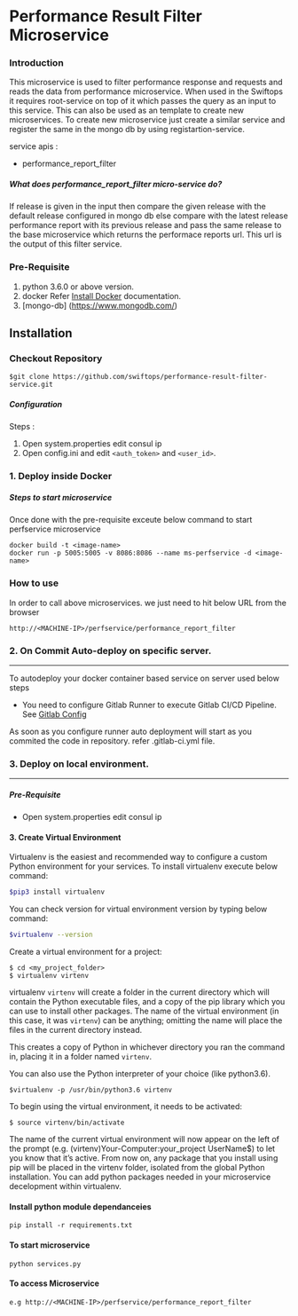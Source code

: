 # Performance Result Filter Microservice 

### Introduction

This microservice is used to filter performance response and requests and reads the data from performance microservice.
When used in the Swiftops it requires root-service on top of it which passes the query as an input to this service. 
This can also be used as an template to create new microservices. To create new microservice just create a similar service and register the same in the mongo db by using registartion-service.

service apis :

* performance_report_filter

##### What does performance_report_filter micro-service do?
If release is given in the input then compare the given release with the default release configured in mongo db else compare with the latest release performance report with its previous release and pass the same release to the base microservice which returns the performace reports url. This url is the output of this filter service.

### Pre-Requisite

1. python 3.6.0 or above version.
2. docker Refer [Install Docker](https://www.digitalocean.com/community/tutorials/how-to-install-and-use-docker-on-ubuntu-16-04) documentation.
3. [mongo-db] (https://www.mongodb.com/)

## Installation
### Checkout Repository
```
$git clone https://github.com/swiftops/performance-result-filter-service.git
```

##### Configuration

Steps :
1. Open system.properties edit consul ip
2. Open config.ini and edit `<auth_token>` and `<user_id>`.

### 1. Deploy inside Docker
    
##### Steps to start microservice
Once done with the pre-requisite exceute below command to start  perfservice microservice
```
docker build -t <image-name>
docker run -p 5005:5005 -v 8086:8086 --name ms-perfservice -d <image-name>
```

### How to use
In order to call above microservices. we just need to hit below URL  from the browser
```
http://<MACHINE-IP>/perfservice/performance_report_filter
```
### 2. On Commit Auto-deploy on specific server.
---
To autodeploy your docker container based service on server used below steps
* You need to configure Gitlab Runner to execute Gitlab CI/CD Pipeline. See [Gitlab Config](https://docs.gitlab.com/runner/install)

As soon as you configure runner auto deployment will start as you commited the code in repository.
refer .gitlab-ci.yml file.

### 3. Deploy on local environment.
----
##### Pre-Requisite
* Open system.properties edit consul ip
 
#### 3. Create Virtual Environment
Virtualenv is the easiest and recommended way to configure a custom Python environment for your services.
To install virtualenv execute below command:
```sh
$pip3 install virtualenv
```
You can check version for virtual environment version by typing below command:
```sh
$virtualenv --version
```
Create a virtual environment for a project:
```
$ cd <my_project_folder>
$ virtualenv virtenv
```
virtualenv `virtenv` will create a folder in the current directory which will contain the Python executable files, and a copy of the pip library which you can use to install other packages. The name of the virtual environment (in this case, it was `virtenv`) can be anything; omitting the name will place the files in the current directory instead.

This creates a copy of Python in whichever directory you ran the command in, placing it in a folder named `virtenv`.

You can also use the Python interpreter of your choice (like python3.6).
```
$virtualenv -p /usr/bin/python3.6 virtenv
```
To begin using the virtual environment, it needs to be activated:
```
$ source virtenv/bin/activate
```
The name of the current virtual environment will now appear on the left of the prompt (e.g. (virtenv)Your-Computer:your_project UserName$) to let you know that it’s active. From now on, any package that you install using pip will be placed in the virtenv folder, isolated from the global Python installation. You can add python packages needed in your microservice decelopment within virtualenv. 

#### Install python module dependanceies
```
pip install -r requirements.txt
```
#### To start microservice 
```
python services.py
```


#### To access Microservice
```
e.g http://<MACHINE-IP>/perfservice/performance_report_filter
```
